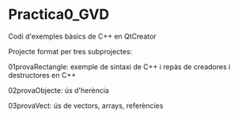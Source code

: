 # Practica0_GVD
Codi d'exemples bàsics de C++ en QtCreator

Projecte format per tres subprojectes:

01provaRectangle: exemple de sintaxi de C++ i repàs de creadores i destructores en C++

02provaObjecte: ús d'herència

03provaVect: ús de vectors, arrays, referències
